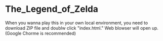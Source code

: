 # The_Legend_of_Zelda
When you wanna play this in your own local environment, you need to download ZIP file and doublw click "index.html."
Web blowser will open up. (Google Chorme is recommended)
